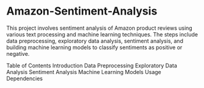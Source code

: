 # Amazon-Sentiment-Analysis
This project involves sentiment analysis of Amazon product reviews using various text processing and machine learning techniques. The steps include data preprocessing, exploratory data analysis, sentiment analysis, and building machine learning models to classify sentiments as positive or negative.

Table of Contents
Introduction
Data Preprocessing
Exploratory Data Analysis
Sentiment Analysis
Machine Learning Models
Usage
Dependencies

